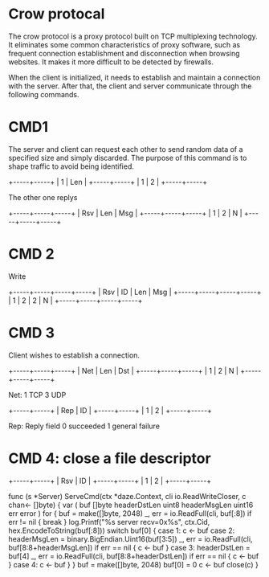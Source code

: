 # Crow protocal

The crow protocol is a proxy protocol built on TCP multiplexing technology. It eliminates some common characteristics of proxy software, such as frequent connection establishment and disconnection when browsing websites. It makes it more difficult to be detected by firewalls.

When the client is initialized, it needs to establish and maintain a connection with the server. After that, the client and server communicate through the following commands.

# CMD1

The server and client can request each other to send random data of a specified size and simply discarded. The purpose of this command is to shape traffic to avoid being identified.

+-----+-----+
|  1  | Len |
+-----+-----+
|  1  |  2  |
+-----+-----+

The other one replys

+-----+-----+-----+
| Rsv | Len | Msg |
+-----+-----+-----+
|  1  |  2  |  N  |
+-----+-----+-----+

# CMD 2

Write

+-----+-----+-----+-----+
| Rsv | ID  | Len | Msg |
+-----+-----+-----+-----+
|  1  |  2  |  2  |  N  |
+-----+-----+-----+-----+

# CMD 3

Client wishes to establish a connection.

+-----+-----+-----+
| Net | Len | Dst |
+-----+-----+-----+
|  1  |  2  |  N  |
+-----+-----+-----+

Net:
     1 TCP
     3 UDP

+-----+-----+
| Rep | ID  |
+-----+-----+
|  1  |  2  |
+-----+-----+

Rep: Reply field
     0 succeeded
     1 general failure

# CMD 4: close a file descriptor

+-----+-----+
| Rsv | ID  |
+-----+-----+
|  1  |  2  |
+-----+-----+

func (s *Server) ServeCmd(ctx *daze.Context, cli io.ReadWriteCloser, c chan<- []byte) {
	var (
		buf          []byte
		headerDstLen uint8
		headerMsgLen uint16
		err          error
	)
	for {
		buf = make([]byte, 2048)
		_, err = io.ReadFull(cli, buf[:8])
		if err != nil {
			break
		}
		log.Printf("%s server recv=0x%s", ctx.Cid, hex.EncodeToString(buf[:8]))
		switch buf[0] {
		case 1:
			c <- buf
		case 2:
			headerMsgLen = binary.BigEndian.Uint16(buf[3:5])
			_, err = io.ReadFull(cli, buf[8:8+headerMsgLen])
			if err == nil {
				c <- buf
			}
		case 3:
			headerDstLen = buf[4]
			_, err = io.ReadFull(cli, buf[8:8+headerDstLen])
			if err == nil {
				c <- buf
			}
		case 4:
			c <- buf
		}
	}
	buf = make([]byte, 2048)
	buf[0] = 0
	c <- buf
	close(c)
}
